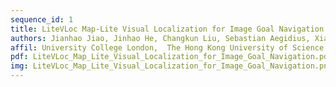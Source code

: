 ```yaml
---
sequence_id: 1
title: LiteVLoc Map-Lite Visual Localization for Image Goal Navigation
authors: Jianhao Jiao, Jinhao He, Changkun Liu, Sebastian Aegidius, Xiangcheng Hu, Tristan Braud, Dimitrios Kanoulas
affil: University College London,  The Hong Kong University of Science and Technology
pdf: LiteVLoc_Map_Lite_Visual_Localization_for_Image_Goal_Navigation.pdf
img: LiteVLoc_Map_Lite_Visual_Localization_for_Image_Goal_Navigation.png
---
```

